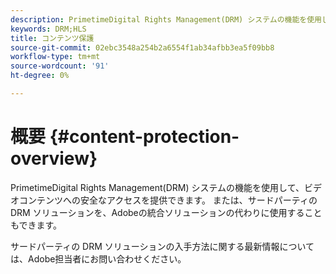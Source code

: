 ```yaml
---
description: PrimetimeDigital Rights Management(DRM) システムの機能を使用して、ビデオコンテンツへの安全なアクセスを提供できます。 または、サードパーティの DRM ソリューションを、Adobeの統合ソリューションの代わりに使用することもできます。
keywords: DRM;HLS
title: コンテンツ保護
source-git-commit: 02ebc3548a254b2a6554f1ab34afbb3ea5f09bb8
workflow-type: tm+mt
source-wordcount: '91'
ht-degree: 0%

---
```


# 概要 {#content-protection-overview}

PrimetimeDigital Rights Management(DRM) システムの機能を使用して、ビデオコンテンツへの安全なアクセスを提供できます。 または、サードパーティの DRM ソリューションを、Adobeの統合ソリューションの代わりに使用することもできます。

サードパーティの DRM ソリューションの入手方法に関する最新情報については、Adobe担当者にお問い合わせください。
